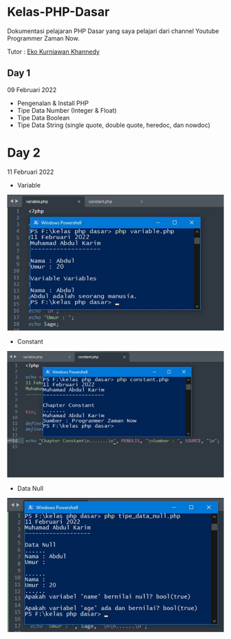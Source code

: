 # Kelas-PHP-Dasar
Dokumentasi pelajaran PHP Dasar yang saya pelajari dari channel Youtube Programmer Zaman Now.

Tutor : [Eko Kurniawan Khannedy](https://www.youtube.com/c/ProgrammerZamanNow/about)

## Day 1
09 Februari 2022

- Pengenalan & Install PHP
- Tipe Data Number (Integer & Float)
- Tipe Data Boolean
- Tipe Data String (single quote, double quote, heredoc, dan nowdoc)

# Day 2
11 Februari 2022

- Variable

![variabel](/Variable.jpg)
- Constant

![constant](/Constant.jpg)
- Data Null

![Data Null](/DataNull.jpg)

